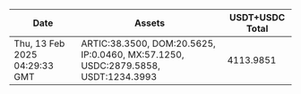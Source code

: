 | Date                          | Assets                                                                            | USDT+USDC Total |
| ----------------------------- | --------------------------------------------------------------------------------- | --------------- |
| Thu, 13 Feb 2025 04:29:33 GMT | ARTIC:38.3500, DOM:20.5625, IP:0.0460, MX:57.1250, USDC:2879.5858, USDT:1234.3993 | 4113.9851       |
